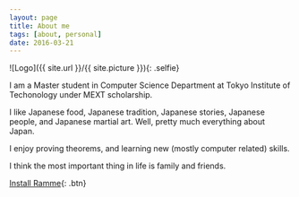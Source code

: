 ```yaml
---
layout: page
title: About me
tags: [about, personal]
date: 2016-03-21
---
```

![Logo]({{ site.url }}/{{ site.picture }}){: .selfie}

I am a Master student in Computer Science Department at Tokyo Institute of Techonology under MEXT scholarship.
     
I like Japanese food, Japanese tradition, Japanese stories, Japanese people, and Japanese martial art. Well, pretty much everything about Japan.
     
I enjoy proving theorems, and learning new (mostly computer related) skills.

I think the most important thing in life is family and friends. 
      
[Install Ramme](https://github.com/TaylanTatli/Ramme){: .btn}

